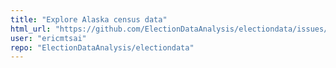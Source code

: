 ```yaml
---
title: "Explore Alaska census data"
html_url: "https://github.com/ElectionDataAnalysis/electiondata/issues/493"
user: "ericmtsai"
repo: "ElectionDataAnalysis/electiondata"
---
```


